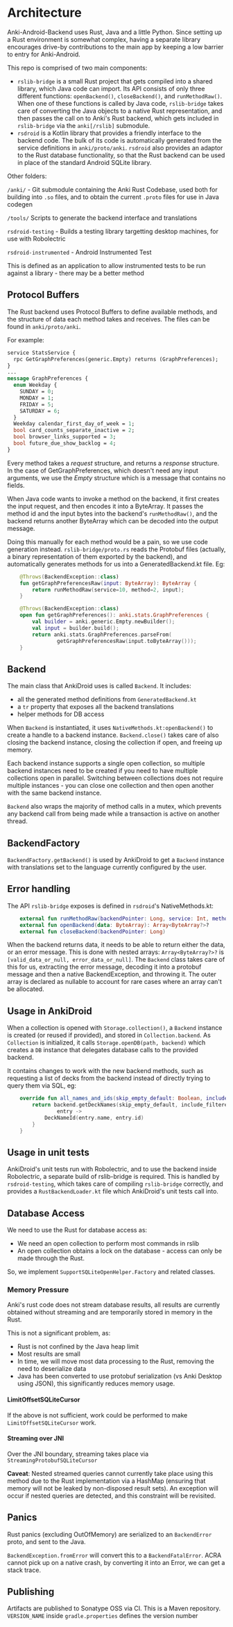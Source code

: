 # Architecture

Anki-Android-Backend uses Rust, Java and a little Python. Since setting up a Rust environment is somewhat complex, having a separate library encourages drive-by contributions to the main app by keeping a low barrier to entry for Anki-Android.

This repo is comprised of two main components:

- `rslib-bridge` is a small Rust project that gets compiled into a shared library, which Java code can import. Its API consists
  of only three different functions: `openBackend()`, `closeBackend()`, and `runMethodRaw()`. When one of these functions is called by
  Java code, `rslib-bridge` takes care of converting the Java objects to a native Rust representation, and then passes the call
  on to Anki's Rust backend, which gets included in `rslib-bridge` via the `anki[/rslib]` submodule.
- `rsdroid` is a Kotlin library that provides a friendly interface to the backend code. The bulk of its code is automatically
  generated from the service definitions in `anki/proto/anki`. `rsdroid` also provides an adaptor to the Rust
  database functionality, so that the Rust backend can be used in place of the standard Android SQLite library.

Other folders:

`/anki/` - Git submodule containing the Anki Rust Codebase, used both for building into `.so` files, and to obtain the current `.proto` files for use in Java codegen

`/tools/` Scripts to generate the backend interface and translations

`rsdroid-testing` - Builds a testing library targetting desktop machines, for use with Robolectric

`rsdroid-instrumented` - Android Instrumented Test

This is defined as an application to allow instrumented tests to be run against a library - there may be a better method

## Protocol Buffers

The Rust backend uses Protocol Buffers to define available methods,
and the structure of data each method takes and receives. The files can
be found in `anki/proto/anki`.

For example:

```proto
service StatsService {
  rpc GetGraphPreferences(generic.Empty) returns (GraphPreferences);
}
...
message GraphPreferences {
  enum Weekday {
    SUNDAY = 0;
    MONDAY = 1;
    FRIDAY = 5;
    SATURDAY = 6;
  }
  Weekday calendar_first_day_of_week = 1;
  bool card_counts_separate_inactive = 2;
  bool browser_links_supported = 3;
  bool future_due_show_backlog = 4;
}
```

Every method takes a _request_ structure, and returns a _response_ structure.
In the case of GetGraphPreferences, which doesn't need any input arguments,
we use the _Empty_ structure which is a message that contains no fields.

When Java code wants to invoke a method on the backend, it first creates the
input request, and then encodes it into a ByteArray. It passes the method
id and the input bytes into the backend's `runMethodRaw()`, and the backend
returns another ByteArray which can be decoded into the output message.

Doing this manually for each method would be a pain, so we use code generation
instead. `rslib-bridge/proto.rs` reads the Protobuf files (actually, a binary
representation of them exported by the backend), and
automatically generates methods for us into a GeneratedBackend.kt file. Eg:

```kotlin
    @Throws(BackendException::class)
    fun getGraphPreferencesRaw(input: ByteArray): ByteArray {
        return runMethodRaw(service=10, method=2, input);
    }

    @Throws(BackendException::class)
    open fun getGraphPreferences(): anki.stats.GraphPreferences {
        val builder = anki.generic.Empty.newBuilder();
        val input = builder.build();
        return anki.stats.GraphPreferences.parseFrom(
                getGraphPreferencesRaw(input.toByteArray()));
    }
```

## Backend

The main class that AnkiDroid uses is called `Backend`. It includes:

- all the generated method definitions from `GeneratedBackend.kt`
- a `tr` property that exposes all the backend translations
- helper methods for DB access

When `Backend` is instantiated, it uses `NativeMethods.kt:openBackend()` to
create a handle to a backend instance. `Backend.close()` takes care of
also closing the backend instance, closing the collection if open, and
freeing up memory.

Each backend instance supports a single open collection, so multiple
backend instances need to be created if you need to have multiple collections
open in parallel. Switching between collections does not require multiple
instances - you can close one collection and then open another with the
same backend instance.

`Backend` also wraps the majority of method calls in a mutex, which prevents
any backend call from being made while a transaction is active on another
thread.

## BackendFactory

`BackendFactory.getBackend()` is used by AnkiDroid to get a `Backend` instance
with translations set to the language currently configured by the user.

## Error handling

The API `rslib-bridge` exposes is defined in `rsdroid`'s NativeMethods.kt:

```kotlin
    external fun runMethodRaw(backendPointer: Long, service: Int, method: Int, args: ByteArray): Array<ByteArray?>?
    external fun openBackend(data: ByteArray): Array<ByteArray?>?
    external fun closeBackend(backendPointer: Long)
```

When the backend returns data, it needs to be able to return either the data,
or an error message. This is done with nested arrays: `Array<ByteArray?>?` is
`[valid_data_or_null, error_data_or_null]`. The `Backend` class takes care of
this for us, extracting the error message, decoding it into a protobuf message and
then a native BackendException, and throwing it. The outer array is declared
as nullable to account for rare cases where an array can't be allocated.

## Usage in AnkiDroid

When a collection is opened with `Storage.collection()`, a `Backend` instance
is created (or reused if provided), and stored in `Collection.backend`. As
`Collection` is initialized, it calls `Storage.openDB(path, backend)` which
creates a `DB` instance that delegates database calls to the provided backend.

It contains changes to work with the new backend methods,
such as requesting a list of decks from the backend instead of directly trying
to query them via SQL, eg:

```kotlin
    override fun all_names_and_ids(skip_empty_default: Boolean, include_filtered: Boolean): List<DeckNameId> {
        return backend.getDeckNames(skip_empty_default, include_filtered).map {
                entry ->
            DeckNameId(entry.name, entry.id)
        }
    }
```

## Usage in unit tests

AnkiDroid's unit tests run with Robolectric, and to use the backend inside Robolectric, a separate build of rslib-bridge is required. This is handled
by `rsdroid-testing`, which takes care of compiling `rslib-bridge` correctly,
and provides a `RustBackendLoader.kt` file which AnkiDroid's unit tests call
into.

## Database Access

We need to use the Rust for database access as:

- We need an open collection to perform most commands in rslib
- An open collection obtains a lock on the database - access can only be made through the Rust.

So, we implement `SupportSQLiteOpenHelper.Factory` and related classes.

### Memory Pressure

Anki's rust code does not stream database results, all results are currently obtained without streaming and are temporarily stored in memory in the Rust.

This is not a significant problem, as:

- Rust is not confined by the Java heap limit
- Most results are small
- In time, we will move most data processing to the Rust, removing the need to deserialize data
- Java has been converted to use protobuf serialization (vs Anki Desktop using JSON), this significantly reduces memory usage.

#### LimitOffsetSQLiteCursor

If the above is not sufficient, work could be performed to make `LimitOffsetSQLiteCursor` work.

#### Streaming over JNI

Over the JNI boundary, streaming takes place via `StreamingProtobufSQLiteCursor`

**Caveat**: Nested streamed queries cannot currently take place using this method due to the Rust implementation via a HashMap (ensuring that memory will not be leaked by non-disposed result sets). An exception will occur if nested queries are detected, and this constraint will be revisited.

## Panics

Rust panics (excluding OutOfMemory) are serialized to an `BackendError` proto, and sent to the Java.

`BackendException.fromError` will convert this to a `BackendFatalError`. ACRA cannot pick up on a native crash, by converting it into an Error, we can get a stack trace.

## Publishing

Artifacts are published to Sonatype OSS via CI. This is a Maven repository. `VERSION_NAME` inside `gradle.properties` defines the version number
